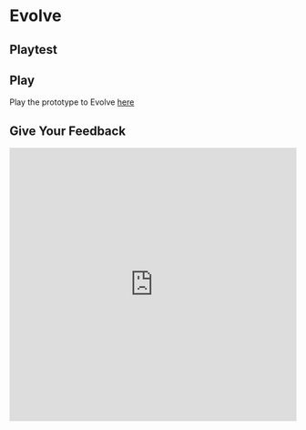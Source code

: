# Evolve
## Playtest

## Play
Play the prototype to Evolve [here](prototype/TwineGamePrototype.html)

## Give Your Feedback
<iframe width="640px" height= "480px" src= "https://forms.office.com/Pages/ResponsePage.aspx?id=FRGudvwe8kqlNuKyRDrxoLf1EZ6pI5NDqMI5BECuSutUN0Q0VjNGWjIxV1ZTTjVTTkxNV0JUVFhTSy4u&embed=true" frameborder= "0" marginwidth= "0" marginheight= "0" style= "border: none; max-width:100%; max-height:100vh" allowfullscreen webkitallowfullscreen mozallowfullscreen msallowfullscreen> </iframe>
